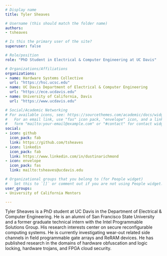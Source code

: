 ```yaml
---
# Display name
title: Tyler Sheaves

# Username (this should match the folder name)
authors:
- tsheaves

# Is this the primary user of the site?
superuser: false

# Role/position
role: "PhD Student in Electrical & Computer Engineering at UC Davis"

# Organizations/Affiliations
organizations:
- name: Hardware Systems Collective
  url: "https://hsc.ucsc.edu"
- name: UC Davis Department of Electrical & Computer Engineering
  url: "https://ece.ucdavis.edu"
- name: University of California, Davis
  url: "https://www.ucdavis.edu"

# Social/Academic Networking
# For available icons, see: https://sourcethemes.com/academic/docs/widgets/#icons
#   For an email link, use "fas" icon pack, "envelope" icon, and a link in the
#   form "mailto:your-email@example.com" or "#contact" for contact widget.
social:
- icon: github
  icon_pack: fab
  link: https://github.com/tsheaves
- icon: linkedin
  icon_pack: fab
  link: https://www.linkedin.com/in/dustinarichmond
- icon: envelope
  icon_pack: fas
  link: mailto:tsheaves@ucdavis.edu

# Organizational groups that you belong to (for People widget)
#   Set this to `[]` or comment out if you are not using People widget.  
user_groups:
- University of California Mentors

---
```

Tyler Sheaves is a PhD student at UC Davis in the Department of Electrical & Computer Engineering. He is an alumni of San Francisco State University and a former graduate technical intern with the Intel Programmable Solutions Group. His research interests center on secure reconfigurable computing systems. He is currently investigating wear-out related side channels in field programmable gate arrays and ReRAM devices. He has published research in the domains of hardware obfuscation and logic locking, hardware trojans, and FPGA cloud security.
